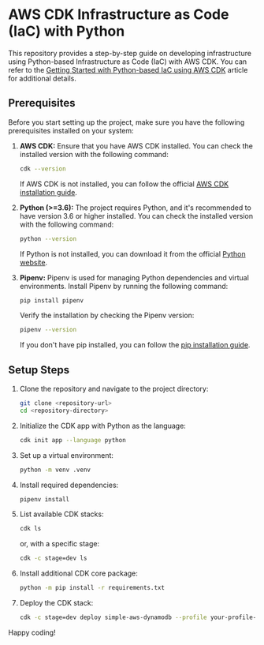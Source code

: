 # AWS CDK Infrastructure as Code (IaC) with Python

This repository provides a step-by-step guide on developing infrastructure using Python-based Infrastructure as Code (IaC) with AWS CDK. You can refer to the [Getting Started with Python-based IaC using AWS CDK](https://dev.to/aws-builders/getting-started-with-python-based-iac-using-aws-cdk-152h) article for additional details.

## Prerequisites

Before you start setting up the project, make sure you have the following prerequisites installed on your system:

1. **AWS CDK:** Ensure that you have AWS CDK installed. You can check the installed version with the following command:

    ```bash
    cdk --version
    ```

    If AWS CDK is not installed, you can follow the official [AWS CDK installation guide](https://docs.aws.amazon.com/cdk/latest/guide/getting_started.html#getting_started_install).

2. **Python (>=3.6):** The project requires Python, and it's recommended to have version 3.6 or higher installed. You can check the installed version with the following command:

    ```bash
    python --version
    ```

    If Python is not installed, you can download it from the official [Python website](https://www.python.org/downloads/).

3. **Pipenv:** Pipenv is used for managing Python dependencies and virtual environments. Install Pipenv by running the following command:

    ```bash
    pip install pipenv
    ```

    Verify the installation by checking the Pipenv version:

    ```bash
    pipenv --version
    ```

    If you don't have pip installed, you can follow the [pip installation guide](https://pip.pypa.io/en/stable/installation/).


## Setup Steps

1. Clone the repository and navigate to the project directory:

    ```bash
    git clone <repository-url>
    cd <repository-directory>
    ```

2. Initialize the CDK app with Python as the language:

    ```bash
    cdk init app --language python
    ```

3. Set up a virtual environment:

    ```bash
    python -m venv .venv
    ```

4. Install required dependencies:

    ```bash
    pipenv install
    ```

5. List available CDK stacks:

    ```bash
    cdk ls
    ```

    or, with a specific stage:

    ```bash
    cdk -c stage=dev ls
    ```

6. Install additional CDK core package:

    ```bash
    python -m pip install -r requirements.txt
    ```

7. Deploy the CDK stack:

    ```bash
    cdk -c stage=dev deploy simple-aws-dynamodb --profile your-profile-name
    ```

Happy coding!
